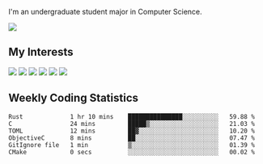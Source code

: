 I'm an undergraduate student major in Computer Science.

![](https://github-readme-stats.vercel.app/api?username=littzhch&theme=radical)

## My Interests

![](https://img.shields.io/badge/Python-3776AB?style=flat&labelColor=FFD43B&logoColor=3776AB&logo=python)
![](https://img.shields.io/badge/C-00599C?style=flat&labelColor=01427d&logoColor=6295cb&logo=c)
![](https://img.shields.io/badge/Rust-ffffff?style=flat&labelColor=ffffff&logoColor=000000&logo=rust)
![](https://img.shields.io/badge/LaTeX-008080?style=flat&labelColor=eeece5&logoColor=008080&logo=latex)
![](https://img.shields.io/badge/OpenGL-5487b2?style=flat&labelColor=ffffff&logoColor=5487b2&logo=opengl)
![](https://img.shields.io/badge/archlinux-1793d1?style=flat&labelColor=333333&logoColor=1793d1&logo=archlinux)

## Weekly Coding Statistics
<!--START_SECTION:waka-->

```text
Rust             1 hr 10 mins    ███████████████░░░░░░░░░░   59.88 %
C                24 mins         █████▒░░░░░░░░░░░░░░░░░░░   21.03 %
TOML             12 mins         ██▓░░░░░░░░░░░░░░░░░░░░░░   10.20 %
ObjectiveC       8 mins          ██░░░░░░░░░░░░░░░░░░░░░░░   07.47 %
GitIgnore file   1 min           ▒░░░░░░░░░░░░░░░░░░░░░░░░   01.39 %
CMake            0 secs          ░░░░░░░░░░░░░░░░░░░░░░░░░   00.02 %
```

<!--END_SECTION:waka-->
